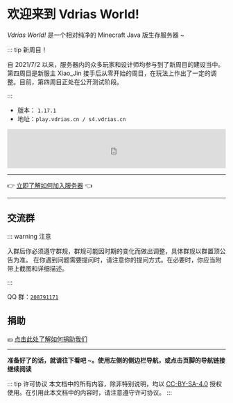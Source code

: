 # 欢迎来到 Vdrias World!

*Vdrias World!* 是一个相对纯净的 Minecraft Java 版生存服务器 ~

::: tip 新周目！

自 2021/7/2 以来，服务器内的众多玩家和设计师均参与到了新周目的建设当中。第四周目是新服主 Xiao_Jin 接手后从零开始的周目，在玩法上作出了一定的调整。目前，第四周目正处在公开测试阶段。

:::

- 版本： `1.17.1`
- 地址：`play.vdrias.cn / s4.vdrias.cn`

<iframe style="width:728px;height:90px;max-width:100%;border:none;display:block;margin:auto" src="https://namemc.com/server/play.vdrias.cn/embed" width="728" height="90"></iframe>

---

👉 [立即了解如何加入服务器](/get-started#加入)  👈

---

## 交流群

::: warning 注意

入群后你必须遵守群规，群规可能因时期的变化而做出调整，具体群规以群置顶公告为准。
在你遇到问题需要提问时，请注意你的提问方式。在必要时，你应当附带上截图和详细描述。

:::

QQ 群：[`208791171`](https://jq.qq.com/?_wv=1027&k=aXIUvT35)

## 捐助

💴 [点击此处了解如何捐助我们](/donate)

---

**准备好了的话，就请往下看吧 ~。使用左侧的侧边栏导航，或点击页脚的导航链接继续阅读**

::: tip 许可协议
本文档中的所有内容，除非特别说明，均以 [CC-BY-SA-4.0](https://creativecommons.org/licenses/by-sa/4.0/deed.zh) 授权使用。在引用此本文档中的内容时，请注意遵守许可协议。
:::
